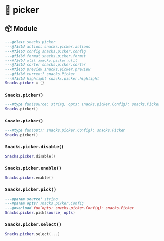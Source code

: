 # 🍿 picker

<!-- docgen -->

## 📦 Module

```lua
---@class snacks.picker
---@field actions snacks.picker.actions
---@field config snacks.picker.config
---@field format snacks.picker.format
---@field util snacks.picker.util
---@field sorter snacks.picker.sorter
---@field preview snacks.picker.preview
---@field current? snacks.Picker
---@field highlight snacks.picker.highlight
Snacks.picker = {}
```

### `Snacks.picker()`

```lua
---@type fun(source: string, opts: snacks.picker.Config): snacks.Picker
Snacks.picker()
```

### `Snacks.picker()`

```lua
---@type fun(opts: snacks.picker.Config): snacks.Picker
Snacks.picker()
```

### `Snacks.picker.disable()`

```lua
Snacks.picker.disable()
```

### `Snacks.picker.enable()`

```lua
Snacks.picker.enable()
```

### `Snacks.picker.pick()`

```lua
---@param source? string
---@param opts? snacks.picker.Config
---@overload fun(opts: snacks.picker.Config): snacks.Picker
Snacks.picker.pick(source, opts)
```

### `Snacks.picker.select()`

```lua
Snacks.picker.select(...)
```
